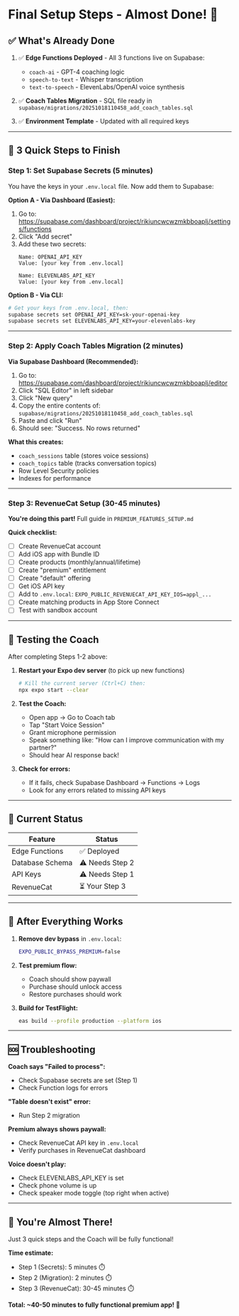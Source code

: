 # Final Setup Steps - Almost Done! 🚀

## ✅ **What's Already Done**

1. ✅ **Edge Functions Deployed** - All 3 functions live on Supabase:
   - `coach-ai` - GPT-4 coaching logic
   - `speech-to-text` - Whisper transcription
   - `text-to-speech` - ElevenLabs/OpenAI voice synthesis

2. ✅ **Coach Tables Migration** - SQL file ready in `supabase/migrations/20251018110458_add_coach_tables.sql`

3. ✅ **Environment Template** - Updated with all required keys

---

## 🔧 **3 Quick Steps to Finish**

### Step 1: Set Supabase Secrets (5 minutes)

You have the keys in your `.env.local` file. Now add them to Supabase:

**Option A - Via Dashboard (Easiest):**
1. Go to: https://supabase.com/dashboard/project/rikiuncwcwzmkbboaplj/settings/functions
2. Click "Add secret"
3. Add these two secrets:
   ```
   Name: OPENAI_API_KEY
   Value: [your key from .env.local]
   
   Name: ELEVENLABS_API_KEY  
   Value: [your key from .env.local]
   ```

**Option B - Via CLI:**
```bash
# Get your keys from .env.local, then:
supabase secrets set OPENAI_API_KEY=sk-your-openai-key
supabase secrets set ELEVENLABS_API_KEY=your-elevenlabs-key
```

---

### Step 2: Apply Coach Tables Migration (2 minutes)

**Via Supabase Dashboard (Recommended):**
1. Go to: https://supabase.com/dashboard/project/rikiuncwcwzmkbboaplj/editor
2. Click "SQL Editor" in left sidebar
3. Click "New query"
4. Copy the entire contents of: `supabase/migrations/20251018110458_add_coach_tables.sql`
5. Paste and click "Run"
6. Should see: "Success. No rows returned"

**What this creates:**
- `coach_sessions` table (stores voice sessions)
- `coach_topics` table (tracks conversation topics)
- Row Level Security policies
- Indexes for performance

---

### Step 3: RevenueCat Setup (30-45 minutes)

**You're doing this part!** Full guide in `PREMIUM_FEATURES_SETUP.md`

**Quick checklist:**
- [ ] Create RevenueCat account
- [ ] Add iOS app with Bundle ID
- [ ] Create products (monthly/annual/lifetime)
- [ ] Create "premium" entitlement
- [ ] Create "default" offering
- [ ] Get iOS API key
- [ ] Add to `.env.local`: `EXPO_PUBLIC_REVENUECAT_API_KEY_IOS=appl_...`
- [ ] Create matching products in App Store Connect
- [ ] Test with sandbox account

---

## 🧪 **Testing the Coach**

After completing Steps 1-2 above:

1. **Restart your Expo dev server** (to pick up new functions)
   ```bash
   # Kill the current server (Ctrl+C) then:
   npx expo start --clear
   ```

2. **Test the Coach:**
   - Open app → Go to Coach tab
   - Tap "Start Voice Session"
   - Grant microphone permission
   - Speak something like: "How can I improve communication with my partner?"
   - Should hear AI response back!

3. **Check for errors:**
   - If it fails, check Supabase Dashboard → Functions → Logs
   - Look for any errors related to missing API keys

---

## 🎯 **Current Status**

| Feature | Status |
|---------|--------|
| Edge Functions | ✅ Deployed |
| Database Schema | ⚠️ Needs Step 2 |
| API Keys | ⚠️ Needs Step 1 |
| RevenueCat | ⏳ Your Step 3 |

---

## 📱 **After Everything Works**

1. **Remove dev bypass** in `.env.local`:
   ```bash
   EXPO_PUBLIC_BYPASS_PREMIUM=false
   ```

2. **Test premium flow:**
   - Coach should show paywall
   - Purchase should unlock access
   - Restore purchases should work

3. **Build for TestFlight:**
   ```bash
   eas build --profile production --platform ios
   ```

---

## 🆘 **Troubleshooting**

**Coach says "Failed to process":**
- Check Supabase secrets are set (Step 1)
- Check Function logs for errors

**"Table doesn't exist" error:**
- Run Step 2 migration

**Premium always shows paywall:**
- Check RevenueCat API key in `.env.local`
- Verify purchases in RevenueCat dashboard

**Voice doesn't play:**
- Check ELEVENLABS_API_KEY is set
- Check phone volume is up
- Check speaker mode toggle (top right when active)

---

## 🎉 **You're Almost There!**

Just 3 quick steps and the Coach will be fully functional!

**Time estimate:**
- Step 1 (Secrets): 5 minutes ⏱️
- Step 2 (Migration): 2 minutes ⏱️
- Step 3 (RevenueCat): 30-45 minutes ⏱️

**Total: ~40-50 minutes to fully functional premium app!** 🚀

